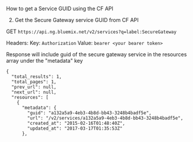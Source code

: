 How to get a Service GUID using the CF API

2. Get the Secure Gateway service GUID from CF API

GET 
  `https://api.ng.bluemix.net/v2/services?q=label:SecureGateway`

Headers: 
  Key: `Authorization`
  Value: `bearer <your bearer token>`


Response will include guid of the secure gateway service in the resources array under the "metadata" key

```
{
  "total_results": 1,
  "total_pages": 1,
  "prev_url": null,
  "next_url": null,
  "resources": [
    {
      "metadata": {
        "guid": "a132a5a9-4eb3-4b8d-bb43-3248b4badf5e",
        "url": "/v2/services/a132a5a9-4eb3-4b8d-bb43-3248b4badf5e",
        "created_at": "2015-02-16T01:48:40Z",
        "updated_at": "2017-03-17T01:35:53Z"
      },
```
